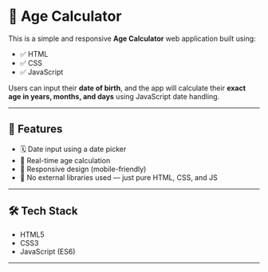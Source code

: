 # 🧮 Age Calculator

This is a simple and responsive **Age Calculator** web application built using:

- ✅ HTML  
- ✅ CSS  
- ✅ JavaScript

Users can input their **date of birth**, and the app will calculate their **exact age in years, months, and days** using JavaScript date handling.

---

## 🎯 Features

- 🗓️ Date input using a date picker
- 📆 Real-time age calculation
- 📱 Responsive design (mobile-friendly)
- 💾 No external libraries used — just pure HTML, CSS, and JS

---

## 🛠️ Tech Stack

- HTML5
- CSS3
- JavaScript (ES6)

---


